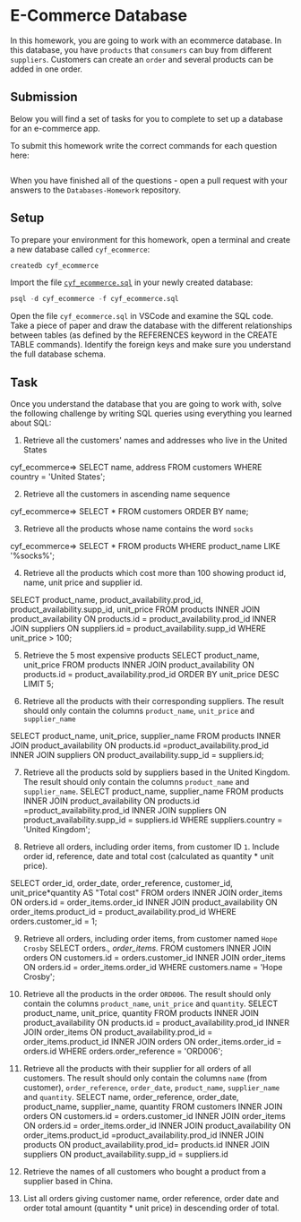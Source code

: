 # E-Commerce Database

In this homework, you are going to work with an ecommerce database. In this database, you have `products` that `consumers` can buy from different `suppliers`. Customers can create an `order` and several products can be added in one order.

## Submission

Below you will find a set of tasks for you to complete to set up a database for an e-commerce app.

To submit this homework write the correct commands for each question here:
```sql


```

When you have finished all of the questions - open a pull request with your answers to the `Databases-Homework` repository.

## Setup

To prepare your environment for this homework, open a terminal and create a new database called `cyf_ecommerce`:

```sql
createdb cyf_ecommerce
```

Import the file [`cyf_ecommerce.sql`](./cyf_ecommerce.sql) in your newly created database:

```sql
psql -d cyf_ecommerce -f cyf_ecommerce.sql
```

Open the file `cyf_ecommerce.sql` in VSCode and examine the SQL code. Take a piece of paper and draw the database with the different relationships between tables (as defined by the REFERENCES keyword in the CREATE TABLE commands). Identify the foreign keys and make sure you understand the full database schema.

## Task

Once you understand the database that you are going to work with, solve the following challenge by writing SQL queries using everything you learned about SQL:

1. Retrieve all the customers' names and addresses who live in the United States

cyf_ecommerce=>  SELECT name, address FROM customers WHERE country = 'United States';

2. Retrieve all the customers in ascending name sequence

cyf_ecommerce=> SELECT *  FROM customers ORDER BY name;

3. Retrieve all the products whose name contains the word `socks`

cyf_ecommerce=>  SELECT * FROM products WHERE product_name LIKE '%socks%';

4. Retrieve all the products which cost more than 100 showing product id, name, unit price and supplier id.

SELECT product_name, product_availability.prod_id, product_availability.supp_id, unit_price FROM products
INNER JOIN product_availability ON products.id = product_availability.prod_id
INNER JOIN suppliers ON suppliers.id = product_availability.supp_id WHERE unit_price > 100;


5. Retrieve the 5 most expensive products
SELECT product_name, unit_price FROM products
INNER JOIN product_availability ON products.id = product_availability.prod_id ORDER BY unit_price DESC LIMIT 5;

6. Retrieve all the products with their corresponding suppliers. The result should only contain the columns `product_name`, `unit_price` and `supplier_name`

<!-- SELECT product_name, supplier_name, unit_price FROM products
INNER JOIN product_availability ON products.id = product_availability.prod_id
INNER JOIN suppliers ON suppliers.id = product_availability.supp_id; -->

SELECT product_name, unit_price, supplier_name 
FROM products 
INNER JOIN product_availability 
ON products.id =product_availability.prod_id
INNER JOIN suppliers 
ON product_availability.supp_id = suppliers.id;

7. Retrieve all the products sold by suppliers based in the United Kingdom. The result should only contain the columns `product_name` and `supplier_name`.
SELECT product_name, supplier_name 
FROM products 
INNER JOIN product_availability 
ON products.id =product_availability.prod_id
INNER JOIN suppliers 
ON product_availability.supp_id = suppliers.id 
WHERE suppliers.country = 'United Kingdom';

8. Retrieve all orders, including order items, from customer ID `1`. Include order id, reference, date and total cost (calculated as quantity * unit price).

SELECT order_id, order_date, order_reference, customer_id, unit_price*quantity 
AS "Total cost" FROM orders
INNER JOIN order_items 
ON orders.id = order_items.order_id
INNER JOIN product_availability
ON order_items.product_id = product_availability.prod_id 
WHERE orders.customer_id = 1; 

9. Retrieve all orders, including order items, from customer named `Hope Crosby`
SELECT orders.*, order_items.* 
FROM customers
INNER JOIN orders
ON customers.id = orders.customer_id
INNER JOIN order_items
ON orders.id = order_items.order_id 
WHERE customers.name = 'Hope Crosby';

10. Retrieve all the products in the order `ORD006`. The result should only contain the columns `product_name`, `unit_price` and `quantity`.
SELECT product_name, unit_price, quantity 
FROM products 
INNER JOIN product_availability 
ON products.id = product_availability.prod_id
INNER JOIN order_items 
ON product_availability.prod_id = order_items.product_id
INNER JOIN orders 
ON order_items.order_id = orders.id 
WHERE orders.order_reference = 'ORD006';

11. Retrieve all the products with their supplier for all orders of all customers. The result should only contain the columns `name` (from customer), `order_reference`, `order_date`, `product_name`, `supplier_name` and `quantity`.
SELECT name, order_reference, order_date, product_name, supplier_name, quantity
FROM customers
INNER JOIN orders
ON customers.id = orders.customer_id
INNER JOIN order_items 
ON orders.id = order_items.order_id
INNER JOIN product_availability 
ON order_items.product_id =product_availability.prod_id
INNER JOIN products
ON product_availability.prod_id= products.id
INNER JOIN suppliers 
ON product_availability.supp_id = suppliers.id

12. Retrieve the names of all customers who bought a product from a supplier based in China.
13. List all orders giving customer name, order reference, order date and order total amount (quantity * unit price) in descending order of total.

